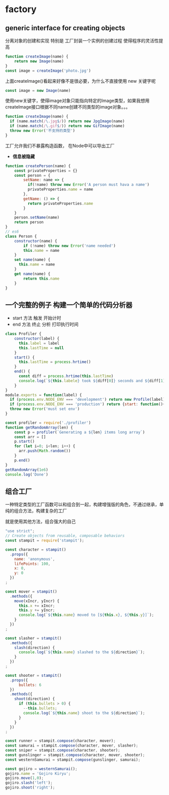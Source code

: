 # factory

## generic interface for creating objects

 分离对象的创建和实现  特别是 工厂封装一个实例的创建过程 使得程序的灵活性提高

```javascript
function createImage(name) {
	return new Image(name)
}
const image = createImage('photo.jpg')
```

上面createImage()看起来好像不是很必要，为什么不直接使用 new 关键字呢

```javascript
const image = new Image(name)
```

使用new关键字，使得image对象只能指向特定的Image类型，如果我想用createImage接口根据不同name创建不同类型的image对象。。。

```javascript
function createImage(name) {
  if (name.match(/\.jpg$/)) return new JpgImage(name)
  if (name.match(/\.gif$/)) return new GifImage(name)
  throw new Error('不支持的类型')
}
```

工厂允许我们不暴露构造函数， 在Node中可以导出工厂

- **信息被隐藏**

```javascript
function createPerson(name) {
	const privateProperties = {}
    const person = {
		setName: name => {
          if(!name) throw new Error('A person must hava a name')
          privateProperties.name = name
		},
      	getName: () => {
          return privateProperties.name
      	}
    }
    person.setName(name)
    return person
}
// es6
class Person {
	constructor(name) {
		if (!name) throw new Error('name needed')
        this.name = name
    }
  	set name(name) {
      this.name = name
  	}
  	get name(name) {
		return this.name
    }
}
```

## 一个完整的例子 构建一个简单的代码分析器

- start 方法 触发 开始计时
- end 方法   终止 分析 打印执行时间

```javascript
class Profiler {
	constructor(label) {
      this.label = label
      this.lastTime = null
	}
  	start() {
      this.lastTime = process.hrtime()
  	}
  	end() {
	  const diff = process.hrtime(this.lastTime)
      console.log(`${this.labele} took ${diff[0]} seconds and ${diff[1]} nanoseconds`)
    }
}
module.exports = function(label) {
  if (process.env.NODE_ENV === 'development') return new Profile(label)
  if (process.env.NODE_ENV === 'production') return {start: function(){}, end: function(){}}
  throw new Error('must set env')
}

const profiler = require('./profiler')
function getRandomArray(len) {
	const p = profiler(`Generating a ${len} items long array`)
    const arr = []
    p.start()
	for (let i=0; i<len; i++) {
      arr.push(Math.random())
	}
  	p.end()
}
getRandomArray(1e6)
console.log('Done')
```



## 组合工厂

一种特定类型的工厂函数可以和组合到一起，构建增强版的角色，不通过继承，单纯的组合方法，构建复杂的工厂

就是使用其他方法，组合强大的自己

```javascript
"use strict";
// Create objects from reusable, composable behaviors
const stampit = require('stampit');

const character = stampit()
  .props({
    name: 'anonymous',
    lifePoints: 100,
    x: 0,
    y: 0
  })
;

const mover = stampit()
  .methods({
    move(xIncr, yIncr) {
      this.x += xIncr;
      this.y += yIncr;
      console.log(`${this.name} moved to [${this.x}, ${this.y}]`);
    }
  })
;

const slasher = stampit()
  .methods({
    slash(direction) {
      console.log(`${this.name} slashed to the ${direction}`);
    }
  })
;

const shooter = stampit()
  .props({
      bullets: 6
  })
  .methods({
    shoot(direction) {
      if (this.bullets > 0) {
        --this.bullets;
        console.log(`${this.name} shoot to the ${direction}`);
      }
    }
  })
;

const runner = stampit.compose(character, mover);
const samurai = stampit.compose(character, mover, slasher);
const sniper = stampit.compose(character, shooter);
const gunslinger = stampit.compose(character, mover, shooter);
const westernSamurai = stampit.compose(gunslinger, samurai);

const gojiro = westernSamurai();
gojiro.name = 'Gojiro Kiryu';
gojiro.move(1,0);
gojiro.slash('left');
gojiro.shoot('right');
```



